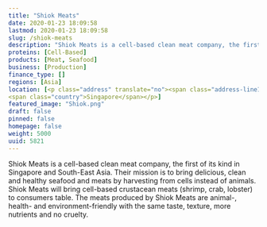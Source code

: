 ```yaml
---
title: "Shiok Meats"
date: 2020-01-23 18:09:58
lastmod: 2020-01-23 18:09:58
slug: /shiok-meats
description: "Shiok Meats is a cell-based clean meat company, the first of its kind in Singapore and South-East Asia. Their mission is to bring delicious, clean and healthy seafood and meats by harvesting from cells instead of animals. Shiok Meats will bring cell-based crustacean meats (shrimp, crab, lobster) to consumers table. The meats produced by Shiok Meats are animal-, health- and environment-friendly with the same taste, texture, more nutrients and no cruelty."
proteins: [Cell-Based]
products: [Meat, Seafood]
business: [Production]
finance_type: []
regions: [Asia]
location: [<p class="address" translate="no"><span class="address-line1">Unnamed Road</span><br>
<span class="country">Singapore</span></p>]
featured_image: "Shiok.png"
draft: false
pinned: false
homepage: false
weight: 5000
uuid: 5821
---
```

<p>Shiok Meats is a cell-based clean meat company, the first of its kind in Singapore and South-East Asia. Their mission is to bring delicious, clean and healthy seafood and meats by harvesting from cells instead of animals. Shiok Meats will bring cell-based crustacean meats (shrimp, crab, lobster) to consumers table. The meats produced by Shiok Meats are animal-, health- and environment-friendly with the same taste, texture, more nutrients and no cruelty.</p>
